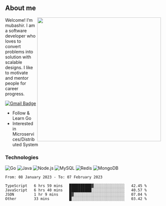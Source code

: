 ## About me

<img align="right" src="https://github-readme-stats-zhiwei-feng.vercel.app/api?username=mub4shir&show_icons=true" width="400" />

Welcome! I’m mubashir. I am a software developer who loves to convert problems into solution with scalable designs. I like to motivate and mentor people for career progress.

[![Gmail Badge](https://img.shields.io/badge/-mubashir11131719@gmail.com-c14438?style=flat-square&logo=Gmail&logoColor=white&link=mailto:mubashir11131719@gmail.com)](mailto:mubashir11131719@gmail.com)




- Follow & Learn Go
- Interested in Microservices/Distributed System


### Technologies
![Go](https://img.shields.io/badge/-Go-000000?style=flat-square&logo=go)
![Java](https://img.shields.io/badge/-Java-E34A86?style=flat-square&logo=java)
![Node.js](https://img.shields.io/badge/-Node.js-000000?style=flat-square&logo=node.js)
![MySQL](https://img.shields.io/badge/-MySQL-orange?style=flat-square&logo=MySQL)
![Redis](https://img.shields.io/badge/-Redis-black?style=flat-square&logo=Redis)
![MongoDB](https://img.shields.io/badge/-MongoDB-000000?style=flat-square&logo=mongodb)






<!--START_SECTION:waka-->

```text
From: 08 January 2023 - To: 07 February 2023

TypeScript   6 hrs 59 mins   ██████████▓░░░░░░░░░░░░░░   42.45 %
JavaScript   6 hrs 40 mins   ██████████░░░░░░░░░░░░░░░   40.57 %
JSON         1 hr 9 mins     █▓░░░░░░░░░░░░░░░░░░░░░░░   07.04 %
Other        33 mins         █░░░░░░░░░░░░░░░░░░░░░░░░   03.42 %
```

<!--END_SECTION:waka-->
</p>


